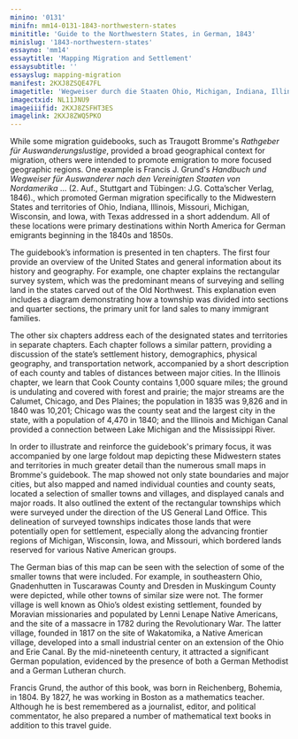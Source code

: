 ```yaml
---
minino: '0131'
minifn: mm14-0131-1843-northwestern-states
minititle: 'Guide to the Northwestern States, in German, 1843'
minislug: '1843-northwestern-states'
essayno: 'mm14'
essaytitle: 'Mapping Migration and Settlement'
essaysubtitle: ''
essayslug: mapping-migration
manifest: 2KXJ8ZSQE47FL
imagetitle: 'Wegweiser durch die Staaten Ohio, Michigan, Indiana, Illinois, & Missouri : u. die Territorien Wisconsin & Jowa : nach den letzten Vermessungen der...'
imagectxid: NL11JNU9
imageiiifid: 2KXJ8ZSFHT3ES
imagelink: 2KXJ8ZWQ5PKO
---
```

While some migration guidebooks, such as Traugott Bromme's _Rathgeber für Auswanderungslustige_, provided a broad geographical context for migration, others were intended to promote emigration to more focused geographic regions. One example is Francis J. Grund's _Handbuch und Wegweiser für Auswanderer nach den Vereinigten Staaten von Nordamerika_ … (2. Auf., Stuttgart and Tübingen: J.G. Cotta’scher Verlag, 1846)., which promoted German migration specifically to the Midwestern States and territories of Ohio, Indiana, Illinois, Missouri, Michigan, Wisconsin, and Iowa, with Texas addressed in a short addendum. All of these locations were primary destinations within North America for German emigrants beginning in the 1840s and 1850s. 

The guidebook’s information is presented in ten chapters. The first four provide an overview of the United States and general information about its history and geography. For example, one chapter explains the rectangular survey system, which was the predominant means of surveying and selling land in the states carved out of the Old Northwest. This explanation even includes a diagram demonstrating how a township was divided into sections and quarter sections, the primary unit for land sales to many immigrant families. 

The other six chapters address each of the designated states and territories in separate chapters. Each chapter follows a similar pattern, providing a discussion of the state’s settlement history, demographics, physical geography, and transportation network, accompanied by a short description of each county and tables of distances between major cities. In the Illinois chapter, we learn that Cook County contains 1,000 square miles; the ground is undulating and covered with forest and prairie; the major streams are the Calumet, Chicago, and Des Plaines; the population in 1835 was 9,826 and in 1840 was 10,201; Chicago was the county seat and the largest city in the state, with a population of 4,470 in 1840; and the Illinois and Michigan Canal provided a connection between Lake Michigan and the Mississippi River. 

In order to illustrate and reinforce the guidebook's primary focus, it was accompanied by one large foldout map depicting these Midwestern states and territories in much greater detail than the numerous small maps in Bromme's guidebook. The map showed not only state boundaries and major cities, but also mapped and named individual counties and county seats, located a selection of smaller towns and villages, and displayed canals and major roads. It also outlined the extent of the rectangular townships which were surveyed under the direction of the US General Land Office. This delineation of surveyed townships indicates those lands that were potentially open for settlement, especially along the advancing frontier regions of Michigan, Wisconsin, Iowa, and Missouri, which bordered lands reserved for various Native American groups. 

The German bias of this map can be seen with the selection of some of the smaller towns that were included. For example, in southeastern Ohio, Gnadenhutten in Tuscarawas County and Dresden in Muskingum County were depicted, while other towns of similar size were not. The former village is well known as Ohio’s oldest existing settlement, founded by Moravian missionaries and populated by Lenni Lenape Native Americans, and the site of a massacre in 1782 during the Revolutionary War. The latter village, founded in 1817 on the site of Wakatomika, a Native American village, developed into a small industrial center on an extension of the Ohio and Erie Canal. By the mid-nineteenth century, it attracted a significant German population, evidenced by the presence of both a German Methodist and a German Lutheran church. 

Francis Grund, the author of this book, was born in Reichenberg, Bohemia, in 1804. By 1827, he was working in Boston as a mathematics teacher. Although he is best remembered as a journalist, editor, and political commentator, he also prepared a number of mathematical text books in addition to this travel guide. 



